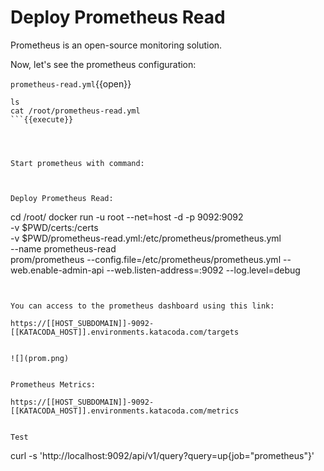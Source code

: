 # Deploy Prometheus Read

Prometheus is an open-source monitoring solution.

Now, let's see the prometheus configuration:

`prometheus-read.yml`{{open}}



```
ls
cat /root/prometheus-read.yml
```{{execute}}




Start prometheus with command:



Deploy Prometheus Read:

```
cd /root/
docker run -u root --net=host -d -p 9092:9092 \
    -v $PWD/certs:/certs \
    -v $PWD/prometheus-read.yml:/etc/prometheus/prometheus.yml \
    --name prometheus-read \
    prom/prometheus --config.file=/etc/prometheus/prometheus.yml --web.enable-admin-api --web.listen-address=:9092 --log.level=debug
```{{execute}}


You can access to the prometheus dashboard using this link:

https://[[HOST_SUBDOMAIN]]-9092-[[KATACODA_HOST]].environments.katacoda.com/targets


![](prom.png)


Prometheus Metrics:

https://[[HOST_SUBDOMAIN]]-9092-[[KATACODA_HOST]].environments.katacoda.com/metrics


Test

```
curl -s 'http://localhost:9092/api/v1/query?query=up\{job="prometheus"\}'
```{{execute}}